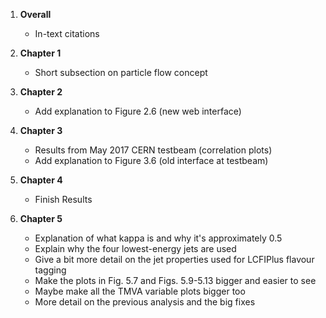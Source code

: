1. **Overall**
   - In-text citations

1. **Chapter 1**
   - Short subsection on particle flow concept

1. **Chapter 2**
   - Add explanation to Figure 2.6 (new web interface)

1. **Chapter 3**
   - Results from May 2017 CERN testbeam (correlation plots)
   - Add explanation to Figure 3.6 (old interface at testbeam)

1. **Chapter 4**
   - Finish Results

1. **Chapter 5**
   - Explanation of what kappa is and why it's approximately 0.5
   - Explain why the four lowest-energy jets are used
   - Give a bit more detail on the jet properties used for LCFIPlus flavour tagging
   - Make the plots in Fig. 5.7 and Figs. 5.9-5.13 bigger and easier to see
   - Maybe make all the TMVA variable plots bigger too
   - More detail on the previous analysis and the big fixes
